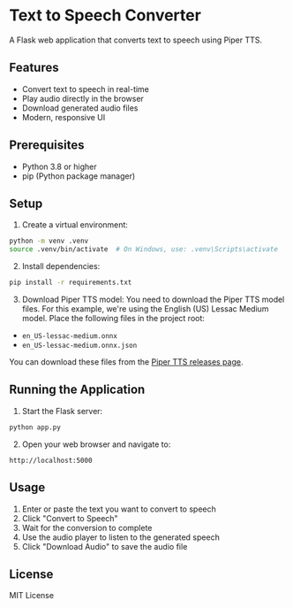 # Text to Speech Converter

A Flask web application that converts text to speech using Piper TTS.

## Features

- Convert text to speech in real-time
- Play audio directly in the browser
- Download generated audio files
- Modern, responsive UI

## Prerequisites

- Python 3.8 or higher
- pip (Python package manager)

## Setup

1. Create a virtual environment:
```bash
python -m venv .venv
source .venv/bin/activate  # On Windows, use: .venv\Scripts\activate
```

2. Install dependencies:
```bash
pip install -r requirements.txt
```

3. Download Piper TTS model:
You need to download the Piper TTS model files. For this example, we're using the English (US) Lessac Medium model. Place the following files in the project root:
- `en_US-lessac-medium.onnx`
- `en_US-lessac-medium.onnx.json`

You can download these files from the [Piper TTS releases page](https://github.com/rhasspy/piper/releases).

## Running the Application

1. Start the Flask server:
```bash
python app.py
```

2. Open your web browser and navigate to:
```
http://localhost:5000
```

## Usage

1. Enter or paste the text you want to convert to speech
2. Click "Convert to Speech"
3. Wait for the conversion to complete
4. Use the audio player to listen to the generated speech
5. Click "Download Audio" to save the audio file

## License

MIT License
